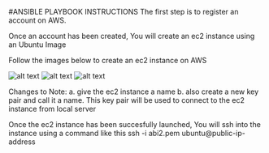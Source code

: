 #ANSIBLE PLAYBOOK INSTRUCTIONS
The first step is to register an account on AWS. 

Once an account has been created, You will create an ec2 instance using an Ubuntu Image


Follow the images below to create an ec2 instance on AWS

![alt text](<Screenshot 2024-02-27 at 9.35.47 AM.png>)
![alt text](<Screenshot 2024-02-27 at 9.35.47 AM-1.png>)
![alt text](<Screenshot 2024-02-27 at 9.35.58 AM.png>)


Changes to Note: 
a. give the ec2 instance a name
b. also create a new key pair and call it a name. This key pair will be used to connect to the ec2 instance from local server

Once the ec2 instance has been succesfully launched, You will ssh into the instance using a command like this
ssh -i abi2.pem ubuntu@public-ip-address